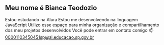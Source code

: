 ## Meu nome é Bianca Teodozio ##

Estou estudando na Alura
Estou me desenvolvendo na linguagem JavaScript
Utilizo esse espaço para minha organização e compartilhamento dos meu projetos desenvolvidos
Você pode entrar em contato comigo 📫
00001103450451sp@al.educacao.sp.gov.br

